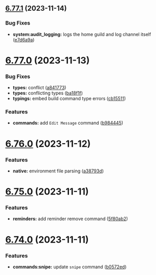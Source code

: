 ## [6.77.1](https://github.com/onesoft-sudo/sudobot/compare/v6.77.0...v6.77.1) (2023-11-14)


### Bug Fixes

* **system:audit_logging:** logs the home guild and log channel itself ([e7d6a9a](https://github.com/onesoft-sudo/sudobot/commit/e7d6a9a9132d6568f414309e3a24c87fa529a316))



# [6.77.0](https://github.com/onesoft-sudo/sudobot/compare/v6.76.0...v6.77.0) (2023-11-13)


### Bug Fixes

* **types:** conflict ([a841773](https://github.com/onesoft-sudo/sudobot/commit/a841773f83a2e6a25b4a40c4e1f3cd180af7d756))
* **types:** conflicting types ([ba18f1f](https://github.com/onesoft-sudo/sudobot/commit/ba18f1f75d5e542fea28484fcbac58b4df3f7ef1))
* **typings:** embed build command type errors ([cb15511](https://github.com/onesoft-sudo/sudobot/commit/cb15511b8bcd689c76289b83269eef389b2e97c0))


### Features

* **commands:** add `Edit Message` command ([b984445](https://github.com/onesoft-sudo/sudobot/commit/b98444566fc28a0f201a061ca20296b2cfd670a9))



# [6.76.0](https://github.com/onesoft-sudo/sudobot/compare/v6.75.0...v6.76.0) (2023-11-12)


### Features

* **native:** environment file parsing ([a38793d](https://github.com/onesoft-sudo/sudobot/commit/a38793d7132d4dddfa4b0d977dc905d2ac6b6990))



# [6.75.0](https://github.com/onesoft-sudo/sudobot/compare/v6.74.0...v6.75.0) (2023-11-11)


### Features

* **reminders:** add reminder remove command ([5f80ab2](https://github.com/onesoft-sudo/sudobot/commit/5f80ab232602bba29e4bb443a3fee36ea2ba6fbc))



# [6.74.0](https://github.com/onesoft-sudo/sudobot/compare/v6.73.0...v6.74.0) (2023-11-11)


### Features

* **commands:snipe:** update `snipe` command ([b0572ed](https://github.com/onesoft-sudo/sudobot/commit/b0572ed5b5c456ed170c33c23413998df7efba89))



